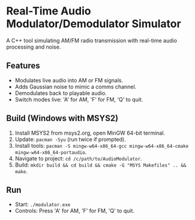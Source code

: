 # Real-Time Audio Modulator/Demodulator Simulator
A C++ tool simulating AM/FM radio transmission with real-time audio processing and noise.

## Features
- Modulates live audio into AM or FM signals.
- Adds Gaussian noise to mimic a comms channel.
- Demodulates back to playable audio.
- Switch modes live: 'A' for AM, 'F' for FM, 'Q' to quit.

## Build (Windows with MSYS2)
1. Install MSYS2 from msys2.org, open MinGW 64-bit terminal.
2. Update: `pacman -Syu` (run twice if prompted).
3. Install tools: `pacman -S mingw-w64-x86_64-gcc mingw-w64-x86_64-cmake mingw-w64-x86_64-portaudio`.
4. Navigate to project: `cd /c/path/to/AudioModulator`.
5. Build: `mkdir build && cd build && cmake -G "MSYS Makefiles" .. && make`.

## Run
- Start: `./modulator.exe`
- Controls: Press 'A' for AM, 'F' for FM, 'Q' to quit.

